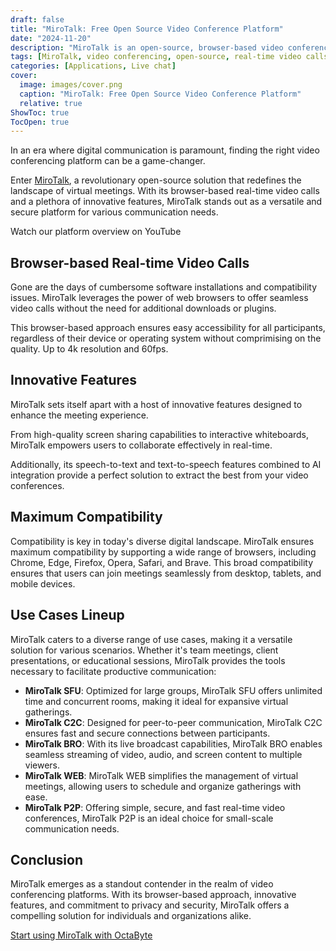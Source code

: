```yaml
---
draft: false
title: "MiroTalk: Free Open Source Video Conference Platform"
date: "2024-11-20"
description: "MiroTalk is an open-source, browser-based video conferencing platform offering real-time video calls, innovative features like screen sharing, interactive whiteboards, speech-to-text, and text-to-speech. It ensures compatibility across multiple browsers and devices, with various use cases including team meetings, client presentations, and large-scale broadcasts."
tags: [MiroTalk, video conferencing, open-source, real-time video calls, browser-based, screen sharing, whiteboard, AI integration, speech-to-text, text-to-speech, compatibility, team meetings, client presentations, virtual meetings, broadcasting, P2P communication.]
categories: [Applications, Live chat]
cover:
  image: images/cover.png
  caption: "MiroTalk: Free Open Source Video Conference Platform"
  relative: true
ShowToc: true
TocOpen: true
---
```



In an era where digital communication is paramount, finding the right video conferencing platform can be a game\-changer. 

Enter [MiroTalk](https://octabyte.io/applications/live-chat/mirotalk), a revolutionary open\-source solution that redefines the landscape of virtual meetings. With its browser\-based real\-time video calls and a plethora of innovative features, MiroTalk stands out as a versatile and secure platform for various communication needs.



Watch our platform overview on YouTube



## **Browser\-based Real\-time Video Calls**

Gone are the days of cumbersome software installations and compatibility issues. MiroTalk leverages the power of web browsers to offer seamless video calls without the need for additional downloads or plugins.

 This browser\-based approach ensures easy accessibility for all participants, regardless of their device or operating system without comprimising on the quality. Up to 4k resolution and 60fps.

## **Innovative Features**

MiroTalk sets itself apart with a host of innovative features designed to enhance the meeting experience. 

From high\-quality screen sharing capabilities to interactive whiteboards, MiroTalk empowers users to collaborate effectively in real\-time. 

Additionally, its speech\-to\-text and text\-to\-speech features combined to AI integration provide a perfect solution to extract the best from your video conferences.

## **Maximum Compatibility**

Compatibility is key in today's diverse digital landscape. MiroTalk ensures maximum compatibility by supporting a wide range of browsers, including Chrome, Edge, Firefox, Opera, Safari, and Brave. This broad compatibility ensures that users can join meetings seamlessly from desktop, tablets, and mobile devices.

## **Use Cases Lineup**

MiroTalk caters to a diverse range of use cases, making it a versatile solution for various scenarios. Whether it's team meetings, client presentations, or educational sessions, MiroTalk provides the tools necessary to facilitate productive communication:

* **MiroTalk SFU**: Optimized for large groups, MiroTalk SFU offers unlimited time and concurrent rooms, making it ideal for expansive virtual gatherings.
* **MiroTalk C2C**: Designed for peer\-to\-peer communication, MiroTalk C2C ensures fast and secure connections between participants.
* **MiroTalk BRO**: With its live broadcast capabilities, MiroTalk BRO enables seamless streaming of video, audio, and screen content to multiple viewers.
* **MiroTalk WEB**: MiroTalk WEB simplifies the management of virtual meetings, allowing users to schedule and organize gatherings with ease.
* **MiroTalk P2P**: Offering simple, secure, and fast real\-time video conferences, MiroTalk P2P is an ideal choice for small\-scale communication needs.

## **Conclusion**

MiroTalk emerges as a standout contender in the realm of video conferencing platforms. With its browser\-based approach, innovative features, and commitment to privacy and security, MiroTalk offers a compelling solution for individuals and organizations alike. 

[Start using MiroTalk with OctaByte](https://octabyte.io/applications/live-chat/mirotalk)



